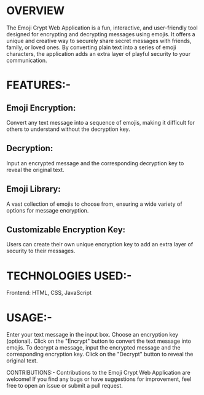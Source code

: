 # OVERVIEW 

The Emoji Crypt Web Application is a fun, interactive, and user-friendly tool designed for encrypting and decrypting messages using emojis. It offers a unique and creative way to securely share secret messages with friends, family, or loved ones. By converting plain text into a series of emoji characters, the application adds an extra layer of playful security to your communication.


# FEATURES:-

## Emoji Encryption:  
Convert any text message into a sequence of emojis, making it difficult for others to understand without the decryption key.

## Decryption:  
Input an encrypted message and the corresponding decryption key to reveal the original text.

## Emoji Library: 
A vast collection of emojis to choose from, ensuring a wide variety of options for message encryption.

## Customizable Encryption Key: 
Users can create their own unique encryption key to add an extra layer of security to their messages.




# TECHNOLOGIES USED:-
Frontend: HTML, CSS, JavaScript




# USAGE:-
Enter your text message in the input box.
Choose an encryption key (optional).
Click on the "Encrypt" button to convert the text message into emojis.
To decrypt a message, input the encrypted message and the corresponding encryption key.
Click on the "Decrypt" button to reveal the original text.

CONTRIBUTIONS:-
Contributions to the Emoji Crypt Web Application are welcome!
If you find any bugs or have suggestions for improvement, feel free to open an issue or submit a pull request.
